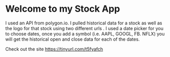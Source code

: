 # Welcome to my Stock App

I used an API from polygon.io. I pulled historical data for a stock as well as the logo for that stock using two different urls . I used a date picker for you to choose dates, once you add a symbol (i.e. AAPL, GOOGL, FB. NFLX) you will get the historical open and close data for each of the dates. 

Check out the site https://tinyurl.com/t5fyafch
